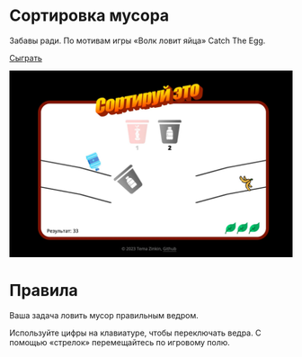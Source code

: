 # Сортировка мусора

Забавы ради. По мотивам игры «Волк ловит яйца» Catch The Egg.

[Сыграть](https://temazinkin.github.io/garbage-game)

[![Скриншот игры «сортировка мусора»](screenshot.jpg)](https://temazinkin.github.io/garbage-game)


# Правила

Ваша задача ловить мусор правильным ведром.

Используйте цифры на клавиатуре, чтобы переключать ведра. С помощью «стрелок» перемещайтесь по игровому полю.
